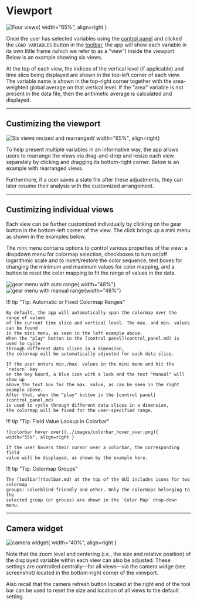 # Viewport

![Four views](../images/four_views.png){ width="65%", align=right }

Once the user has selected variables using the [control panel](control_panel.md)
and clicked the `LOAD VARIABLES` button in the [toolbar](toolbar.md), the app
will show each variable in its own little frame (which we refer to as a "view") inside
the viewport. Below is an example showing six views.

At the top of each view, 
the indices of the vertical level (if applicable) and time slice being displayed
are shown in the top-left corner of each view.
The variable name is shown in the top-right corner
together with the area-weighted global average on that vertical level.
If the "area" variable is not present in the data file, then the arithmetic
average is calculated and displayed.


-----
## Custimizing the viewport

![Six views resized and rearranged](../images/six_variables_rearranged.png){ width="65%", align=right}

To help present multiple variables in an informative way, the app allows users
to rearrange the views via drag-and-drop and resize each view separately by
clicking and dragging its bottom-right corner. Below is an example with
rearranged views.

Furthermore, if a user saves a state file after these adjustments, they can
later resume their analysis with the customized arrangement.


-----
## Custimizing individual views

Each view can be further customized individually by clicking on the gear button
in the bottom-left corner of the view. The click brings up a mini menu as shown
in the examples below.

The mini menu contains options to control various properties of the view:
a dropdown menu for colormap selection,
checkboxes to turn on/off logarithmic scale and to invert/restore the color sequence,
text boxes for changing the minimum and maximum values for color mapping, and
a button to reset the color mapping to fit the range of values in the data.

![gear menu with auto range](../images/gear_menu_range_auto.png){ width="48%"}
![gear menu with manual range](../images/gear_menu_range_manual.png){width="48%"}

!!! tip "Tip: Automatic or Fixed Colormap Ranges"


    By default, the app will automatically span the colormap over the range of values
    of the current time slice and vertical level. The max. and min. values can be found
    in the mini menu, as seen in the left example above.
    When the "play" button in the [control panel](control_panel.md) is used to cycle
    through different data slices in a dimension,
    the colormap will be automatically adjusted for each data slice.

    If the user enters min./max. values in the mini menu and hit the `return` key
    on the key board, a blue icon with a lock and the text "Manual" will show up
    above the text box for the max. value, as can be seen in the right example above.
    After that, when the "play" button in the [control panel](control_panel.md)
    is used to cycle through different data slices in a dimension,
    the colormap will be fixed for the user-specified range.
     

!!! tip "Tip: Field Value Lookup in Colorbar"

    ![colorbar hover over](../images/colorbar_hover_over.png){ width="55%", align=right }

    If the user hovers their cursor over a colorbar, the corresponding field
    value will be displayed, as shown by the example here.


!!! tip "Tip: Colormap Groups"

    The [toolbar](toolbar.md) at the top of the GUI includes icons for two colormap
    groups: colorblind-friendly and other. Only the colormaps belonging to the
    selected group (or groups) are shown in the `Color Map` drop-down menu.

---
## Camera widget


![camera widget](../images/camera_widget.png){ width="40%", align=right }

Note that the zoom level and centering (i.e., the size and relative position) of
the displayed variable within each view can also be adjusted.
These settings are controlled centrally—for all
views—via the camera widge (see screenshot) located in the bottom-right
corner of the viewport.

Also recall that the camera refresh button located at the right end of the
tool bar can be used to reset the size and location of all views
to the default setting.

